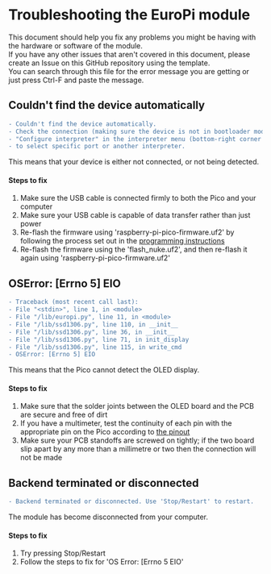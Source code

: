 # Troubleshooting the EuroPi module

This document should help you fix any problems you might be having with the hardware or software of the module.  
If you have any other issues that aren't covered in this document, please create an Issue on this GitHub repository using the template.  
You can search through this file for the error message you are getting or just press Ctrl-F and paste the message.

## Couldn't find the device automatically

```diff
- Couldn't find the device automatically. 
- Check the connection (making sure the device is not in bootloader mode) or choose
- "Configure interpreter" in the interpreter menu (bottom-right corner of the window)
- to select specific port or another interpreter.
```

This means that your device is either not connected, or not being detected.  
#### Steps to fix
1. Make sure the USB cable is connected firmly to both the Pico and your computer
2. Make sure your USB cable is capable of data transfer rather than just power
3. Re-flash the firmware using 'raspberry-pi-pico-firmware.uf2' by following the process set out in the [programming instructions](https://allensynthesis.co.uk/europi/europi-programming.html)
4. Re-flash the firmware using the 'flash_nuke.uf2', and then re-flash it again using 'raspberry-pi-pico-firmware.uf2'


## OSError: [Errno 5] EIO

```diff
- Traceback (most recent call last):
- File "<stdin>", line 1, in <module>
- File "/lib/europi.py", line 11, in <module>
- File "/lib/ssd1306.py", line 110, in __init__
- File "/lib/ssd1306.py", line 36, in __init__
- File "/lib/ssd1306.py", line 71, in init_display
- File "/lib/ssd1306.py", line 115, in write_cmd
- OSError: [Errno 5] EIO
```

This means that the Pico cannot detect the OLED display.
#### Steps to fix
1. Make sure that the solder joints between the OLED board and the PCB are secure and free of dirt
2. If you have a multimeter, test the continuity of each pin with the appropriate pin on the Pico according to [the pinout](https://github.com/Allen-Synthesis/EuroPi/raw/main/hardware/europi_pinout.pdf)
3. Make sure your PCB standoffs are screwed on tightly; if the two board slip apart by any more than a millimetre or two then the connection will not be made


## Backend terminated or disconnected

```diff
- Backend terminated or disconnected. Use 'Stop/Restart' to restart.
```

The module has become disconnected from your computer.
#### Steps to fix
1. Try pressing Stop/Restart
2. Follow the steps to fix for 'OS Error: [Errno 5 EIO'
